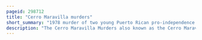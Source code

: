 ```yaml
---
pageid: 298712
title: "Cerro Maravilla murders"
short_summary: "1978 murder of two young Puerto Rican pro-independence activists"
description: "The Cerro Maravilla Murders also known as the Cerro Maravilla Massacre happened on July 25 1978 at Cerro Maravilla a Mountain in Ponce Puerto Rico where two young Puerto rican pro-independence Activists carlos enrique soto-arriv and Ar. The Event sparked a Series of political Controversies where in the End the Police Officers were found guilty of Murder and several high-ranking local Government Officials were accused of planning and or covering up the Incident."
---
```

